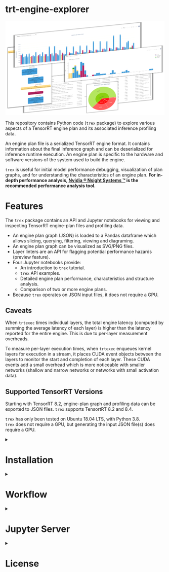 # trt-engine-explorer

![](images/trex.png)

This repository contains Python code (`trex` package) to explore various aspects of a TensorRT engine plan and its associated inference profiling data.

An engine plan file is a serialized TensorRT engine format. It contains information about the final inference graph and can be deserialized for inference runtime execution.  An engine plan is specific to the hardware and software versions of the system used to build the engine.

`trex` is useful for initial model performance debugging, visualization of plan graphs, and for understanding the characteristics of an engine plan. <b>For in-depth performance analysis, [Nvidia &reg; Nsight Systems &trade;](https://developer.nvidia.com/nsight-systems) is the recommended performance analysis tool.</b>

# Features
The `trex` package contains an API and Jupyter notebooks for viewing and inspecting TensorRT engine-plan files and profiling data.

* An engine plan graph (JSON) is loaded to a Pandas dataframe which allows slicing, querying, filtering, viewing and diagraming.
* An engine plan graph can be visualized as SVG/PNG files.
* Layer linters are an API for flagging potential performance hazards (preview feature).
* Four Jupyter notebooks provide:
  * An introduction to `trex` tutorial.
  * `trex` API examples.
  * Detailed engine plan performance, characteristics and structure analysis.
  * Comparison of two or more engine plans.
* Because `trex` operates on JSON input files, it does not require a GPU.

## Caveats
When `trtexec` times individual layers, the total engine latency (computed by summing the average latency of each layer) is higher than the latency reported for the entire engine. This is due to per-layer measurement overheads.

To measure per-layer execution times, when `trtexec` enqueues kernel layers for execution in a stream, it places CUDA event objects between the layers to monitor the start and completion of each layer. These CUDA events add a small overhead which is more noticeable with smaller networks (shallow and narrow networks or networks with small activation data).

## Supported TensorRT Versions
Starting with TensorRT 8.2, engine-plan graph and profiling data can be exported to JSON files. `trex` supports TensortRT 8.2 and 8.4.

`trex` has only been tested on Ubuntu 18.04 LTS, with Python 3.8.<br>
`trex` does not require a GPU, but generating the input JSON file(s) does require a GPU.

<details><summary><h1>Installation</h1></summary>


The instructions below detail how to use a Python3 virtualenv for installing and using trex (Python 3.8+ is required).

### 1. Clone the trex code repository from TensorRT OSS repository
```
$ git clone https://github.com/NVIDIA/TensorRT.git
```

### 2. Create and activate a Python virtual environment
The commands listed below create and activate a Python virtual enviornment named ```env_trex``` which is stored in a directory by the same name, and configures the current shell to use it as the default python environment.

```
$ cd TensorRT/tools/experimental/trt-engine-explorer
$ python3 -m virtualenv env_trex
$ source env_trex/bin/activate
```

### 3. Install trex in development mode and the Jupyter extensions required for the notebooks
```
$ python3 -m pip install -e .
$ jupyter nbextension enable widgetsnbextension --user --py
```

### 4. Install Graphviz
Generating dot and SVG graphs requires Graphviz, an open source graph visualization software:
```
$ sudo apt-get --yes install graphviz
```
</details>

<details><summary><h1>Workflow</h1></summary>

The typical `trex` workflow is depicted below:
1. <b>Convert</b> an external model to a TensorRT `INetworkDefinition`.
2. <b>Build</b> a TensorRT engine.
3. <b>Profile</b> the engine while creating the necessary JSON files.
4. <b>Explore</b> the engine by loading the JSON files in a `trex` notebook.
<br>

![](images/trex-overview.png)

The Python script `utils/process_engine.py` implements this workflow for ONNX models:
1. Use `trtexec` to import an ONNX model and create an engine.
2. Load the engine and create an engine-graph JSON file.
3. Use `trtexec` to profile the engine's inference execution and store the results in an engine profiling JSON file.
4. Create an engine graph diagram in SVG format.
<br>

For more information see [TensorRT Engine Inspector](https://docs.nvidia.com/deeplearning/tensorrt/developer-guide/index.html#engine-inspector) and the [Tutorial](notebooks/tutorial.ipynb) notebook.
</details>

<details><summary><h1>Jupyter Server</h1></summary>

Launch the Jupyter notebook server as detailed below and open your browser at `http://localhost:8888` or `http://<your-ip-address>:8888`
```
$ jupyter-notebook --ip=0.0.0.0 --no-browser
```

</details>

<details><summary><h1>License</h1></summary>

The TensorRT Engine Explorer license can be found in the [LICENSE](LICENSE.txt) file.

</details>
